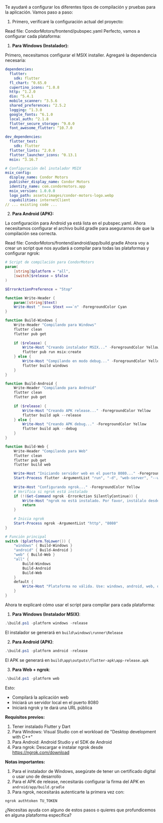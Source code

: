 Te ayudaré a configurar los diferentes tipos de compilación y pruebas para la aplicación. Vamos paso a paso:

1. Primero, verificaré la configuración actual del proyecto:

Read file: CondorMotors/frontend/pubspec.yaml
Perfecto, vamos a configurar cada plataforma:

1. **Para Windows (Instalador):**

Primero, necesitamos configurar el MSIX installer. Agregaré la dependencia necesaria:

```yaml:CondorMotors/frontend/pubspec.yaml
dependencies:
  flutter:
    sdk: flutter
  fl_chart: ^0.65.0
  cupertino_icons: ^1.0.8
  http: ^1.2.0
  dio: ^5.4.1
  mobile_scanner: ^3.5.6
  shared_preferences: ^2.5.2
  logging: ^1.3.0
  google_fonts: ^6.1.0
  local_auth: ^2.1.8
  flutter_secure_storage: ^9.0.0
  font_awesome_flutter: ^10.7.0

dev_dependencies:
  flutter_test:
    sdk: flutter
  flutter_lints: ^2.0.0
  flutter_launcher_icons: ^0.13.1
  msix: ^3.16.7

# Configuración del instalador MSIX
msix_config:
  display_name: Condor Motors
  publisher_display_name: Condor Motors
  identity_name: com.condormotors.app
  msix_version: 1.0.0.0
  logo_path: assets/images/condor-motors-logo.webp
  capabilities: internetClient
// ... existing code ...
```
2. **Para Android (APK):**

La configuración para Android ya está lista en el pubspec.yaml. Ahora necesitamos configurar el archivo build.gradle para asegurarnos de que la compilación sea correcta.

Read file: CondorMotors/frontend/android/app/build.gradle
Ahora voy a crear un script que nos ayudará a compilar para todas las plataformas y configurar ngrok:

```powershell:CondorMotors/frontend/build.ps1
# Script de compilación para CondorMotors
param(
    [string]$platform = "all",
    [switch]$release = $false
)

$ErrorActionPreference = "Stop"

function Write-Header {
    param([string]$text)
    Write-Host "`n=== $text ===`n" -ForegroundColor Cyan
}

function Build-Windows {
    Write-Header "Compilando para Windows"
    flutter clean
    flutter pub get
    
    if ($release) {
        Write-Host "Creando instalador MSIX..." -ForegroundColor Yellow
        flutter pub run msix:create
    } else {
        Write-Host "Compilando en modo debug..." -ForegroundColor Yellow
        flutter build windows
    }
}

function Build-Android {
    Write-Header "Compilando para Android"
    flutter clean
    flutter pub get
    
    if ($release) {
        Write-Host "Creando APK release..." -ForegroundColor Yellow
        flutter build apk --release
    } else {
        Write-Host "Creando APK debug..." -ForegroundColor Yellow
        flutter build apk --debug
    }
}

function Build-Web {
    Write-Header "Compilando para Web"
    flutter clean
    flutter pub get
    flutter build web

    Write-Host "Iniciando servidor web en el puerto 8080..." -ForegroundColor Yellow
    Start-Process flutter -ArgumentList "run", "-d", "web-server", "--web-port", "8080"
    
    Write-Host "Configurando ngrok..." -ForegroundColor Yellow
    # Verifica si ngrok está instalado
    if (!(Get-Command ngrok -ErrorAction SilentlyContinue)) {
        Write-Host "ngrok no está instalado. Por favor, instálalo desde https://ngrok.com/download" -ForegroundColor Red
        return
    }
    
    # Inicia ngrok
    Start-Process ngrok -ArgumentList "http", "8080"
}

# Función principal
switch ($platform.ToLower()) {
    "windows" { Build-Windows }
    "android" { Build-Android }
    "web" { Build-Web }
    "all" {
        Build-Windows
        Build-Android
        Build-Web
    }
    default {
        Write-Host "Plataforma no válida. Use: windows, android, web, o all" -ForegroundColor Red
    }
}
```
Ahora te explicaré cómo usar el script para compilar para cada plataforma:

1. **Para Windows (Instalador MSIX)**:
```powershell
.\build.ps1 -platform windows -release
```
El instalador se generará en `build\windows\runner\Release`

2. **Para Android (APK)**:
```powershell
.\build.ps1 -platform android -release
```
El APK se generará en `build\app\outputs\flutter-apk\app-release.apk`

3. **Para Web + ngrok**:
```powershell
.\build.ps1 -platform web
```
Esto:
- Compilará la aplicación web
- Iniciará un servidor local en el puerto 8080
- Iniciará ngrok y te dará una URL pública

**Requisitos previos:**
1. Tener instalado Flutter y Dart
2. Para Windows: Visual Studio con el workload de "Desktop development with C++"
3. Para Android: Android Studio y el SDK de Android
4. Para ngrok: Descargar e instalar ngrok desde https://ngrok.com/download

**Notas importantes:**
1. Para el instalador de Windows, asegúrate de tener un certificado digital o usar uno de desarrollo
2. Para el APK de release, necesitarás configurar la firma del APK en `android/app/build.gradle`
3. Para ngrok, necesitarás autenticarte la primera vez con:
```powershell
ngrok authtoken TU_TOKEN
```

¿Necesitas ayuda con alguno de estos pasos o quieres que profundicemos en alguna plataforma específica?
